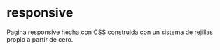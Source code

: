 # responsive
 Pagina responsive hecha con CSS construida con un sistema de rejillas propio a partir de cero.
